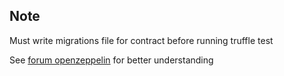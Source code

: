 ## Note
Must write migrations file for contract before running truffle test 

See
[forum openzeppelin](https://forum.openzeppelin.com/t/truffle-tests-not-being-run-against-contract-deployed-to-ganache-instead-uses-another-contract-address/4402/12)
for better understanding
